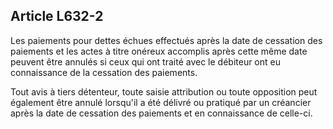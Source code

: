 Article L632-2
----
Les paiements pour dettes échues effectués après la date de cessation des
paiements et les actes à titre onéreux accomplis après cette même date peuvent
être annulés si ceux qui ont traité avec le débiteur ont eu connaissance de la
cessation des paiements.

Tout avis à tiers détenteur, toute saisie attribution ou toute opposition peut
également être annulé lorsqu'il a été délivré ou pratiqué par un créancier après
la date de cessation des paiements et en connaissance de celle-ci.
